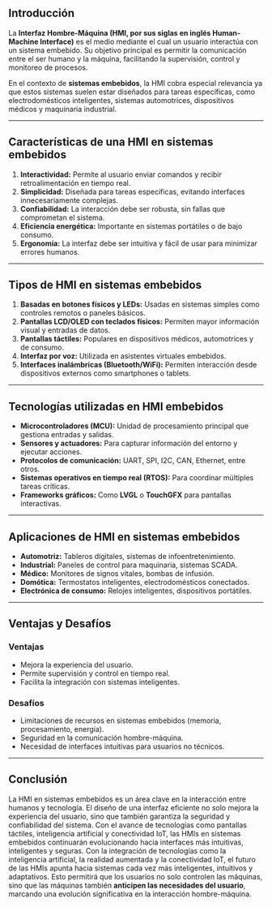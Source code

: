 ## Introducción
La **Interfaz Hombre-Máquina (HMI, por sus siglas en inglés Human-Machine Interface)** es el medio mediante el cual un usuario interactúa con un sistema embebido. 
Su objetivo principal es permitir la comunicación entre el ser humano y la máquina, facilitando la supervisión, control y monitoreo de procesos.

En el contexto de **sistemas embebidos**, la HMI cobra especial relevancia ya que estos sistemas suelen estar diseñados para tareas específicas, 
como electrodomésticos inteligentes, sistemas automotrices, dispositivos médicos y maquinaria industrial.

---

## Características de una HMI en sistemas embebidos
1. **Interactividad:** Permite al usuario enviar comandos y recibir retroalimentación en tiempo real.  
2. **Simplicidad:** Diseñada para tareas específicas, evitando interfaces innecesariamente complejas.  
3. **Confiabilidad:** La interacción debe ser robusta, sin fallas que comprometan el sistema.  
4. **Eficiencia energética:** Importante en sistemas portátiles o de bajo consumo.  
5. **Ergonomía:** La interfaz debe ser intuitiva y fácil de usar para minimizar errores humanos.  

---

## Tipos de HMI en sistemas embebidos
1. **Basadas en botones físicos y LEDs:** Usadas en sistemas simples como controles remotos o paneles básicos.  
2. **Pantallas LCD/OLED con teclados físicos:** Permiten mayor información visual y entradas de datos.  
3. **Pantallas táctiles:** Populares en dispositivos médicos, automotrices y de consumo.  
4. **Interfaz por voz:** Utilizada en asistentes virtuales embebidos.  
5. **Interfaces inalámbricas (Bluetooth/WiFi):** Permiten interacción desde dispositivos externos como smartphones o tablets.  

---

## Tecnologías utilizadas en HMI embebidos
- **Microcontroladores (MCU):** Unidad de procesamiento principal que gestiona entradas y salidas.  
- **Sensores y actuadores:** Para capturar información del entorno y ejecutar acciones.  
- **Protocolos de comunicación:** UART, SPI, I2C, CAN, Ethernet, entre otros.  
- **Sistemas operativos en tiempo real (RTOS):** Para coordinar múltiples tareas críticas.  
- **Frameworks gráficos:** Como **LVGL** o **TouchGFX** para pantallas interactivas.  

---

## Aplicaciones de HMI en sistemas embebidos
- **Automotriz:** Tableros digitales, sistemas de infoentretenimiento.  
- **Industrial:** Paneles de control para maquinaria, sistemas SCADA.  
- **Médico:** Monitores de signos vitales, bombas de infusión.  
- **Domótica:** Termostatos inteligentes, electrodomésticos conectados.  
- **Electrónica de consumo:** Relojes inteligentes, dispositivos portátiles.  

---

## Ventajas y Desafíos
### Ventajas
- Mejora la experiencia del usuario.  
- Permite supervisión y control en tiempo real.  
- Facilita la integración con sistemas inteligentes.  

### Desafíos
- Limitaciones de recursos en sistemas embebidos (memoria, procesamiento, energía).  
- Seguridad en la comunicación hombre-máquina.  
- Necesidad de interfaces intuitivas para usuarios no técnicos.  

---

## Conclusión
La HMI en sistemas embebidos es un área clave en la interacción entre humanos y tecnología. 
El diseño de una interfaz eficiente no solo mejora la experiencia del usuario, 
sino que también garantiza la seguridad y confiabilidad del sistema. 
Con el avance de tecnologías como pantallas táctiles, inteligencia artificial y conectividad IoT, 
las HMIs en sistemas embebidos continuarán evolucionando hacia interfaces más intuitivas, inteligentes y seguras.
Con la integración de tecnologías como la inteligencia artificial, la realidad aumentada y la conectividad IoT, el futuro de las HMIs apunta hacia sistemas cada vez más inteligentes, intuitivos y adaptativos.  Esto permitirá que los usuarios no solo controlen las máquinas, sino que las máquinas también **anticipen las necesidades del usuario**, marcando una evolución significativa en la interacción hombre-máquina.
